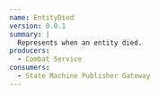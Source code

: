```yaml
---
name: EntityDied
version: 0.0.1
summary: |
  Represents when an entity died.
producers:
  - Combat Service
consumers:
  - State Machine Publisher Gateway
---
```


<NodeGraph title="Consumer / Producer Diagram" />
